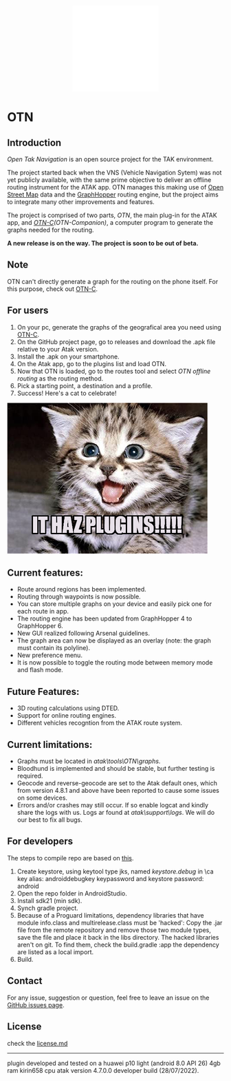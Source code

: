 <p align="center">
  <img src= https://github.com/L-Belluomini/OTN/blob/main/app/src/main/res/drawable/otn_logo_shield.png width="200" height="200">
   
<p/>


# OTN

## Introduction

*Open Tak Navigation* is an open source project for the TAK environment.

The project started back when the VNS (Vehicle Navigation Sytem) was not yet publicly available, with the same prime objective to deliver an offline routing instrument for the ATAK app.
OTN manages this making use of [Open Street Map](https://www.openstreetmap.org) data and the [GraphHopper](https://www.graphhopper.com/) routing engine, but the project aims to integrate many other improvements and features.

The project is comprised of two parts, *OTN*, the main plug-in for the ATAK app, and *[OTN-C](https://github.com/L-Belluomini/OTN-companion)(OTN-Companion)*, a computer program to generate the graphs needed for the routing.

**A new release is on the way. The project is soon to be out of beta.**

## Note

OTN can't directly generate a graph for the routing on the phone itself. For this purpose, check out [OTN-C](https://github.com/L-Belluomini/OTN-companion).

## For users

1. On your pc, generate the graphs of the geografical area you need using [OTN-C](https://github.com/L-Belluomini/OTN-companion).
2. On the GitHub project page, go to releases and download the .apk file relative to your Atak version.
3. Install the .apk on your smartphone.
4. On the Atak app, go to the plugins list and load OTN.
5. Now that OTN is loaded, go to the routes tool and select *OTN offline routing* as the routing method.
6. Pick a starting point, a destination and a profile.
7. Success! Here's a cat to celebrate!

![image](https://github.com/L-Belluomini/OTN/blob/main/img/51ZjBEW%2BqNL._AC_SX466_.jpg)

## Current features:

* Route around regions has been implemented.
* Routing through waypoints is now possible.
* You can store multiple graphs on your device and easily pick one for each route in app.
* The routing engine has been updated from GraphHopper 4 to GraphHopper 6.
* New GUI realized following Arsenal guidelines.
* The graph area can now be displayed as an overlay (note: the graph must contain its polyline).
* New preference menu.
* It is now possible to toggle the routing mode between memory mode and flash mode.

## Future Features:

* 3D routing calculations using DTED.
* Support for online routing engines.
* Different vehicles recogntion from the ATAK route system. 

## Current limitations:

* Graphs must be located in *atak\tools\OTN\graphs*.
* Bloodhund is implemented and should be stable, but further testing is required.
* Geocode and reverse-geocode are set to the Atak default ones, which from version 4.8.1 and above have been reported to cause some issues on some devices.
* Errors and/or crashes may still occur. If so enable logcat and kindly share the logs with us. Logs ar found at *atak\support\logs*. We will do our best to fix all bugs.

## For developers

The steps to compile repo are based on [this](https://www.ballantyne.online/developing-atak-plugin-101/).
1. Create keystore, using keytool type jks, named *keystore.debug* in \ca
    key alias: androiddebugkey
    keypassword and keystore password: android
2. Open the repo folder in AndroidStudio.
3. Install sdk21 (min sdk).
4. Synch gradle project.
5. Because of a Proguard limitations, dependency libraries that have module info.class and multirelease.class must be 'hacked':
    Copy the .jar file from the remote repository and remove those two module types, save the file and place it back in the libs directory.
    The hacked libraries aren't on git. To find them, check the build.gradle :app the dependency are listed as a local import.
6. Build.

## Contact

For any issue, suggestion or question, feel free to leave an issue on the [GitHub issues page](https://github.com/L-Belluomini/OTN/issues).

## License

check the [license.md](https://github.com/L-Belluomini/OTN/blob/main/LICENSE)

---

plugin developed and tested on a huawei p10 light (android 8.0 API 26) 4gb ram kirin658 cpu atak version 4.7.0.0 developer build (28/07/2022).
